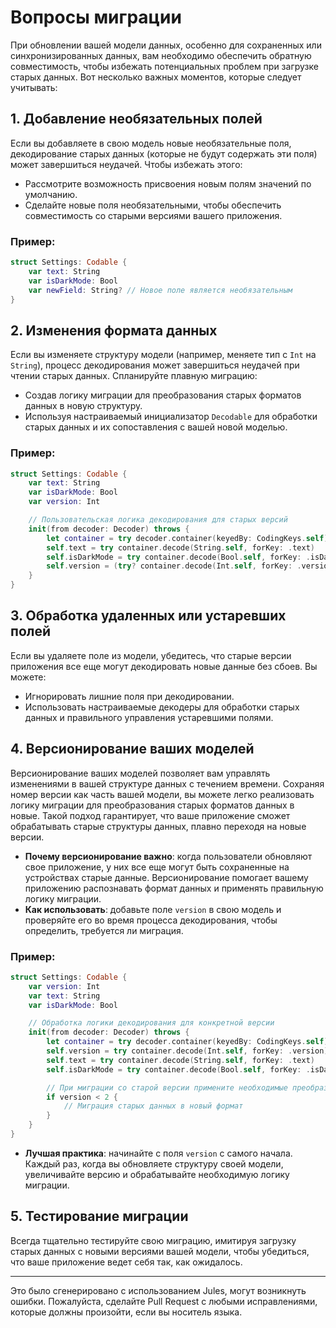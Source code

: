 # Вопросы миграции

При обновлении вашей модели данных, особенно для сохраненных или синхронизированных данных, вам необходимо обеспечить обратную совместимость, чтобы избежать потенциальных проблем при загрузке старых данных. Вот несколько важных моментов, которые следует учитывать:

## 1. Добавление необязательных полей
Если вы добавляете в свою модель новые необязательные поля, декодирование старых данных (которые не будут содержать эти поля) может завершиться неудачей. Чтобы избежать этого:
- Рассмотрите возможность присвоения новым полям значений по умолчанию.
- Сделайте новые поля необязательными, чтобы обеспечить совместимость со старыми версиями вашего приложения.

### Пример:
```swift
struct Settings: Codable {
    var text: String
    var isDarkMode: Bool
    var newField: String? // Новое поле является необязательным
}
```

## 2. Изменения формата данных
Если вы изменяете структуру модели (например, меняете тип с `Int` на `String`), процесс декодирования может завершиться неудачей при чтении старых данных. Спланируйте плавную миграцию:
- Создав логику миграции для преобразования старых форматов данных в новую структуру.
- Используя настраиваемый инициализатор `Decodable` для обработки старых данных и их сопоставления с вашей новой моделью.

### Пример:
```swift
struct Settings: Codable {
    var text: String
    var isDarkMode: Bool
    var version: Int

    // Пользовательская логика декодирования для старых версий
    init(from decoder: Decoder) throws {
        let container = try decoder.container(keyedBy: CodingKeys.self)
        self.text = try container.decode(String.self, forKey: .text)
        self.isDarkMode = try container.decode(Bool.self, forKey: .isDarkMode)
        self.version = (try? container.decode(Int.self, forKey: .version)) ?? 1 // Значение по умолчанию для старых данных
    }
}
```

## 3. Обработка удаленных или устаревших полей
Если вы удаляете поле из модели, убедитесь, что старые версии приложения все еще могут декодировать новые данные без сбоев. Вы можете:
- Игнорировать лишние поля при декодировании.
- Использовать настраиваемые декодеры для обработки старых данных и правильного управления устаревшими полями.

## 4. Версионирование ваших моделей

Версионирование ваших моделей позволяет вам управлять изменениями в вашей структуре данных с течением времени. Сохраняя номер версии как часть вашей модели, вы можете легко реализовать логику миграции для преобразования старых форматов данных в новые. Такой подход гарантирует, что ваше приложение сможет обрабатывать старые структуры данных, плавно переходя на новые версии.

- **Почему версионирование важно**: когда пользователи обновляют свое приложение, у них все еще могут быть сохраненные на устройствах старые данные. Версионирование помогает вашему приложению распознавать формат данных и применять правильную логику миграции.
- **Как использовать**: добавьте поле `version` в свою модель и проверяйте его во время процесса декодирования, чтобы определить, требуется ли миграция.

### Пример:
```swift
struct Settings: Codable {
    var version: Int
    var text: String
    var isDarkMode: Bool

    // Обработка логики декодирования для конкретной версии
    init(from decoder: Decoder) throws {
        let container = try decoder.container(keyedBy: CodingKeys.self)
        self.version = try container.decode(Int.self, forKey: .version)
        self.text = try container.decode(String.self, forKey: .text)
        self.isDarkMode = try container.decode(Bool.self, forKey: .isDarkMode)

        // При миграции со старой версии примените необходимые преобразования здесь
        if version < 2 {
            // Миграция старых данных в новый формат
        }
    }
}
```

- **Лучшая практика**: начинайте с поля `version` с самого начала. Каждый раз, когда вы обновляете структуру своей модели, увеличивайте версию и обрабатывайте необходимую логику миграции.

## 5. Тестирование миграции
Всегда тщательно тестируйте свою миграцию, имитируя загрузку старых данных с новыми версиями вашей модели, чтобы убедиться, что ваше приложение ведет себя так, как ожидалось.

---
Это было сгенерировано с использованием Jules, могут возникнуть ошибки. Пожалуйста, сделайте Pull Request с любыми исправлениями, которые должны произойти, если вы носитель языка.
